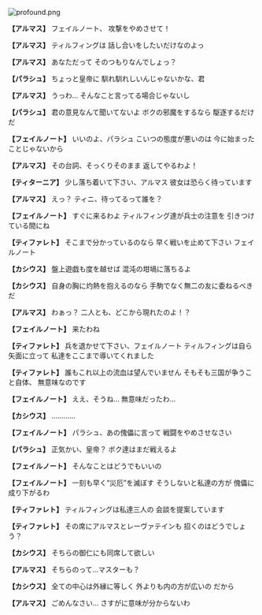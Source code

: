 
![profound.png](../images/backgrounds/profound.png)

**【アルマス】**
フェイルノート、
攻撃をやめさせて！

**【アルマス】**
ティルフィングは
話し合いをしたいだけなのよっ

**【アルマス】**
あなただって
そのつもりなんでしょっ？

**【パラシュ】**
ちょっと皇帝に
馴れ馴れしいんじゃないかな、君

**【アルマス】**
うっわ…
そんなこと言ってる場合じゃないし

**【パラシュ】**
君の意見なんて聞いてないよ
ボクの邪魔をするなら
駆逐するだけだ

**【フェイルノート】**
いいのよ、パラシュ
こいつの態度が悪いのは
今に始まったことじゃないから

**【アルマス】**
その台詞、そっくりそのまま
返してやるわよ！

**【ティターニア】**
少し落ち着いて下さい、アルマス
彼女は恐らく待っています

**【アルマス】**
えっ？
ティニ、待ってるって誰を？

**【フェイルノート】**
すぐに来るわよ
ティルフィング達が兵士の注意を
引きつけている間にね

**【ティファレト】**
そこまで分かっているのなら
早く戦いを止めて下さい
フェイルノート

**【カシウス】**
盤上遊戯も度を越せば
混沌の坩堝に落ちるよ

**【カシウス】**
自身の胸に灼熱を抱えるのなら
手駒でなく無二の友に委ねるべきだ

**【アルマス】**
わぁっ？
二人とも、どこから現れたのよ！？

**【フェイルノート】**
来たわね

**【ティファレト】**
兵を退かせて下さい、フェイルノート
ティルフィングは自ら矢面に立って
私達をここまで導いてくれました

**【ティファレト】**
誰もこれ以上の流血は望んでいません
そもそも三国が争うこと自体、
無意味なのです

**【フェイルノート】**
ええ、そうね…
無意味だったわ…

**【カシウス】**
…………

**【フェイルノート】**
パラシュ、あの傀儡に言って
戦闘をやめさせなさい

**【パラシュ】**
正気かい、皇帝？
ボク達はまだ戦えるよ

**【フェイルノート】**
そんなことはどうでもいいの

**【フェイルノート】**
一刻も早く“災厄”を滅ぼす
そうしないと私達の方が
傀儡に成り下がるわ

**【ティファレト】**
ティルフィングは私達三人の
会談を提案しています

**【ティファレト】**
その席にアルマスとレーヴァテインも
招くのはどうでしょう？

**【カシウス】**
そちらの御仁にも同席して欲しい

**【アルマス】**
そちらのって…マスターも？

**【カシウス】**
全ての中心は外縁に等しく
外よりも内の方が広いの
だから

**【アルマス】**
ごめんなさい…
さすがに意味が分からないわ